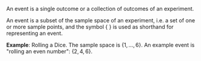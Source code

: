 An event is a single outcome or a collection of outcomes of an experiment.

An event is a subset of the sample space of an experiment, i.e. a set of one or more sample points, and the symbol { } is used as shorthand for representing an event.

**Example**: Rolling a Dice. The sample space is $\{1,\dots,6\}$. An example event is "rolling an even number": $\{2,4,6\}$.